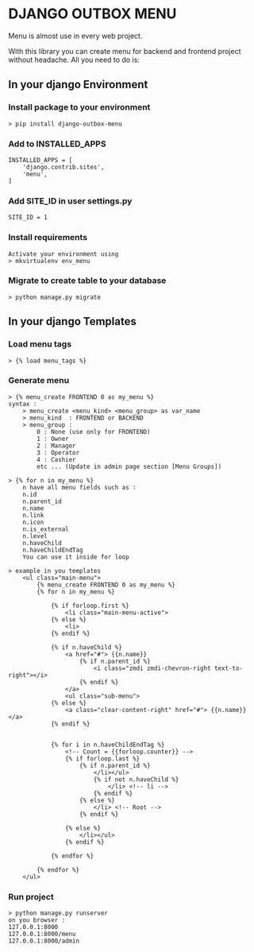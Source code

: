 # DJANGO OUTBOX MENU

Menu is almost use in every web project. 

With this library you can create menu for backend and frontend project without headache.
All you need to do is:   


## In your django Environment

### Install package to your environment
    > pip install django-outbox-menu

### Add to INSTALLED_APPS
    INSTALLED_APPS = [        
        'django.contrib.sites', 
        'menu',
    ]

### Add SITE_ID in user settings.py
    SITE_ID = 1

### Install requirements
    Activate your environment using
    > mkvirtualenv env_menu    

### Migrate to create table to your database
    > python manage.py migrate

## In your django Templates

### Load menu tags
    > {% load menu_tags %}

### Generate menu
    > {% menu_create FRONTEND 0 as my_menu %}     
    syntax :
        > menu_create <menu_kind> <menu_group> as var_name
        > menu_kind  : FRONTEND or BACKEND
        > menu_group : 
            0 : None (use only for FRONTEND)
            1 : Owner
            2 : Manager
            3 : Operator
            4 : Cashier
            etc ... (Update in admin page section [Menu Groups])

    > {% for n in my_menu %}
        n have all menu fields such as :
        n.id
        n.parent_id
        n.name
        n.link
        n.icon
        n.is_external
        n.level
        n.haveChild
        n.haveChildEndTag
        You can use it inside for loop

    > example in you templates
        <ul class="main-menu">
            {% menu_create FRONTEND 0 as my_menu %}                    
            {% for n in my_menu %}

                {% if forloop.first %}                      
                    <li class="main-menu-active">
                {% else %}
                    <li>
                {% endif %}

                {% if n.haveChild %}
                    <a href="#"> {{n.name}}
                        {% if n.parent_id %}
                            <i class="zmdi zmdi-chevron-right text-to-right"></i>
                        {% endif %}
                    </a>
                    <ul class="sub-menu">                            
                {% else %}                                
                    <a class="clear-content-right" href="#"> {{n.name}} </a>                            
                {% endif %}
                                                                
                
                {% for i in n.haveChildEndTag %}
                    <!-- Count = {{forloop.counter}} -->
                    {% if forloop.last %}
                        {% if n.parent_id %}
                            </li></ul>
                            {% if not n.haveChild %}                                                
                                </li> <!-- li -->                            
                            {% endif %}  
                        {% else %}
                            </li> <!-- Root -->
                        {% endif %}

                    {% else %}
                        </li></ul>
                    {% endif %}       

                {% endfor %}                            
                                            
            {% endfor %}                                        
        </ul> 

### Run project
    > python manage.py runserver
    on you browser :
    127.0.0.1:8000
    127.0.0.1:8000/menu
    127.0.0.1:8000/admin